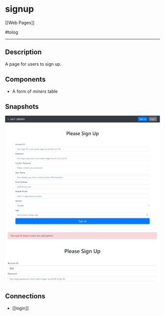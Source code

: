 # signup

[[Web Pages]]

#tolog 

---

## Description

A page for users to sign up.

## Components

* A form of *miners* table

## Snapshots

![](img/signup-1.png)
![](img/signup-2.png)

## Connections

* [[login]]